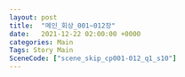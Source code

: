 ```yaml
---
layout: post
title:  "메인_회상_001~012장"
date:   2021-12-22 02:00:00 +0000
categories: Main
Tags: Story Main
SceneCode: ["scene_skip_cp001-012_q1_s10"]
---
```

